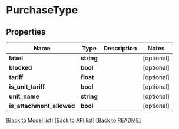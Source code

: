 # PurchaseType

## Properties

 Name                      | Type       | Description | Notes      
---------------------------|------------|-------------|------------
 **label**                 | **string** |             | [optional] 
 **blocked**               | **bool**   |             | [optional] 
 **tariff**                | **float**  |             | [optional] 
 **is_unit_tariff**        | **bool**   |             | [optional] 
 **unit_name**             | **string** |             | [optional] 
 **is_attachment_allowed** | **bool**   |             | [optional] 

[[Back to Model list]](../../README.md#documentation-for-models) [[Back to API list]](../../README.md#documentation-for-api-endpoints) [[Back to README]](../../README.md)


